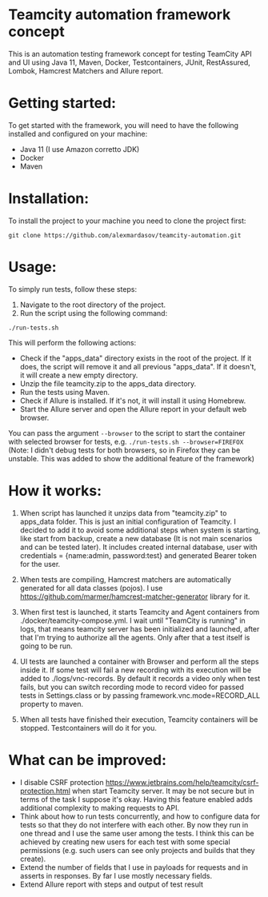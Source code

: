 # Teamcity automation framework concept

This is an automation testing framework concept for testing TeamCity API and UI using Java 11, Maven, Docker, Testcontainers, JUnit, RestAssured, Lombok, Hamcrest Matchers and Allure report.

# Getting started:

To get started with the framework, you will need to have the following installed and configured on your machine:
 - Java 11 (I use Amazon corretto JDK)
 - Docker
 - Maven

# Installation:

To install the project to your machine you need to clone the project first:

````
git clone https://github.com/alexmardasov/teamcity-automation.git
````

# Usage:

To simply run tests, follow these steps:

1. Navigate to the root directory of the project.
2. Run the script using the following command:
````
./run-tests.sh
````

This will perform the following actions:
- Check if the "apps_data" directory exists in the root of the project. If it does, the script will remove it and all previous "apps_data". If it doesn't, it will create a new empty directory.
- Unzip the file teamcity.zip to the apps_data directory.
- Run the tests using Maven.
- Check if Allure is installed. If it's not, it will install it using Homebrew.
- Start the Allure server and open the Allure report in your default web browser.

You can pass the argument `--browser` to the script to start the container with selected browser for tests, e.g. ``./run-tests.sh --browser=FIREFOX``
(Note: I didn't debug tests for both browsers, so in Firefox they can be unstable. This was added to show the additional feature of the framework)

# How it works:

1. When script has launched it unzips data from "teamcity.zip" to apps_data folder. This is just an initial configuration of Teamcity.
I decided to add it to avoid some additional steps when system is starting, like start from backup, create a new database (It is not main scenarios and can be tested later).
It includes created internal database, user with credentials = {name:admin, password:test} and generated Bearer token for the user.

2. When tests are compiling, Hamcrest matchers are automatically generated for all data classes (pojos). I use https://github.com/marmer/hamcrest-matcher-generator
library for it.

3. When first test is launched, it starts Teamcity and Agent containers from ./docker/teamcity-compose.yml. I wait until "TeamCity is running" in logs, that means teamcity server has been 
initialized and launched, after that I'm trying to authorize all the agents. Only after that a test itself is going to be run.

4. UI tests are launched a container with Browser and perform all the steps inside it. If some test will fail a new recording with its execution will be added to ./logs/vnc-records. By default it records
a video only when test fails, but you can switch recording mode to record video for passed tests in Settings.class or by passing framework.vnc.mode=RECORD_ALL property to maven.

5. When all tests have finished their execution, Teamcity containers will be stopped. Testcontainers will do it for you.

# What can be improved:
- I disable CSRF protection https://www.jetbrains.com/help/teamcity/csrf-protection.html when start Teamcity server. It may be not secure but in terms of the task I suppose it's okay. Having this feature enabled adds additional complexity to making requests to API.
- Think about how to run tests concurrently, and how to configure data for tests so that they do not interfere with each other. By now they run in one thread and I use the same user among the tests. I think this can be achieved by creating new users for each test with some special permissions (e.g. such users can see only projects and builds that they create).
- Extend the number of fields that I use in payloads for requests and in asserts in responses. By far I use mostly necessary fields.
- Extend Allure report with steps and output of test result